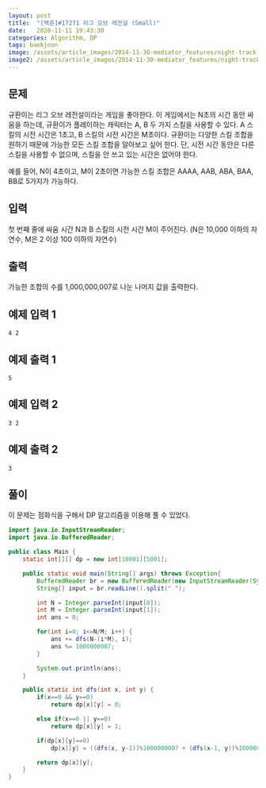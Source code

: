 ```yaml
---
layout: post
title:  "[백준]#17271 리그 오브 레전설 (Small)"
date:   2020-11-11 19:43:30
categories: Algorithm, DP
tags: baekjoon
image: /assets/article_images/2014-11-30-mediator_features/night-track.JPG
image2: /assets/article_images/2014-11-30-mediator_features/night-track-mobile.JPG
---
```


문제
--------------------

규환이는 리그 오브 레전설이라는 게임을 좋아한다. 이 게임에서는 N초의 시간 동안 싸움을 하는데, 규환이가 플레이하는 캐릭터는 A, B 두 가지 스킬을 사용할 수 있다.  A 스킬의 시전 시간은 1초고, B 스킬의 시전 시간은 M초이다. 규환이는 다양한 스킬 조합을 원하기 때문에 가능한 모든 스킬 조합을 알아보고 싶어 한다. 단, 시전 시간 동안은 다른 스킬을 사용할 수 없으며, 스킬을 안 쓰고 있는 시간은 없어야 한다.

예를 들어, N이 4초이고, M이 2초이면 가능한 스킬 조합은 AAAA, AAB, ABA, BAA, BB로 5가지가 가능하다.

입력
---------------------------

첫 번째 줄에 싸움 시간 N과 B 스킬의 시전 시간 M이 주어진다. (N은 10,000 이하의 자연수, M은 2 이상 100 이하의 자연수)

출력
----------------

가능한 조합의 수를 1,000,000,007로 나눈 나머지 값을 출력한다.

예제 입력 1 
----------------------

```
4 2
```

예제 출력 1 
------------------------

```
5
```

예제 입력 2
----------------------

```
3 2
```

예제 출력 2
------------------------

```
3
```

풀이
--------------------------

이 문제는 점화식을 구해서 DP 알고리즘을 이용해 풀 수 있었다.

```java
import java.io.InputStreamReader;
import java.io.BufferedReader;

public class Main {
    static int[][] dp = new int[10001][5001];

    public static void main(String[] args) throws Exception{
        BufferedReader br = new BufferedReader(new InputStreamReader(System.in));
        String[] input = br.readLine().split(" ");

        int N = Integer.parseInt(input[0]);
        int M = Integer.parseInt(input[1]);
        int ans = 0;

        for(int i=0; i<=N/M; i++) {
            ans += dfs(N-(i*M), i);
            ans %= 1000000007;
        }

        System.out.println(ans);
    }

    public static int dfs(int x, int y) {
        if(x==0 && y==0)
            return dp[x][y] = 0;

        else if(x==0 || y==0)
            return dp[x][y] = 1;

        if(dp[x][y]==0)
            dp[x][y] = ((dfs(x, y-1))%1000000007 + (dfs(x-1, y))%1000000007) % 1000000007;

        return dp[x][y];
    }
}
```
